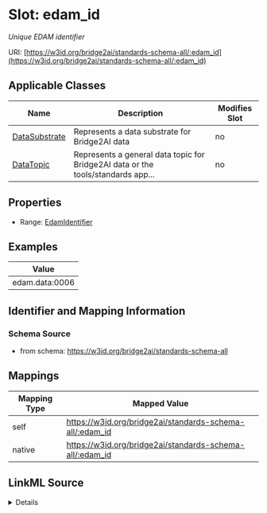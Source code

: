 

# Slot: edam_id


_Unique EDAM identifier_





URI: [https://w3id.org/bridge2ai/standards-schema-all/:edam_id](https://w3id.org/bridge2ai/standards-schema-all/:edam_id)



<!-- no inheritance hierarchy -->





## Applicable Classes

| Name | Description | Modifies Slot |
| --- | --- | --- |
| [DataSubstrate](DataSubstrate.md) | Represents a data substrate for Bridge2AI data |  no  |
| [DataTopic](DataTopic.md) | Represents a general data topic for Bridge2AI data or the tools/standards app... |  no  |







## Properties

* Range: [EdamIdentifier](EdamIdentifier.md)






## Examples

| Value |
| --- |
| edam.data:0006 |

## Identifier and Mapping Information







### Schema Source


* from schema: https://w3id.org/bridge2ai/standards-schema-all




## Mappings

| Mapping Type | Mapped Value |
| ---  | ---  |
| self | https://w3id.org/bridge2ai/standards-schema-all/:edam_id |
| native | https://w3id.org/bridge2ai/standards-schema-all/:edam_id |




## LinkML Source

<details>
```yaml
name: edam_id
description: Unique EDAM identifier
examples:
- value: edam.data:0006
from_schema: https://w3id.org/bridge2ai/standards-schema-all
rank: 1000
values_from:
- edam.data
- edam.format
- edam.operation
- edam.topic
alias: edam_id
domain_of:
- DataSubstrate
- DataTopic
range: edam_identifier

```
</details>